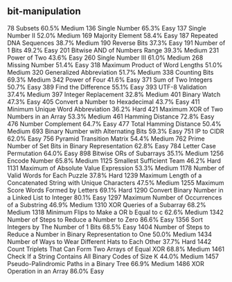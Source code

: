 bit-manipulation
---
78	Subsets	60.5%	Medium
136	Single Number	65.3%	Easy
137	Single Number II	52.0%	Medium
169	Majority Element	58.4%	Easy
187	Repeated DNA Sequences	38.7%	Medium
190	Reverse Bits	37.3%	Easy
191	Number of 1 Bits	49.2%	Easy
201	Bitwise AND of Numbers Range	39.3%	Medium
231	Power of Two	43.6%	Easy
260	Single Number III	61.0%	Medium
268	Missing Number	51.4%	Easy
318	Maximum Product of Word Lengths	51.0%	Medium
320	Generalized Abbreviation	51.7%	Medium
338	Counting Bits	69.3%	Medium
342	Power of Four	41.6%	Easy
371	Sum of Two Integers	50.7%	Easy
389	Find the Difference	55.1%	Easy
393	UTF-8 Validation	37.4%	Medium
397	Integer Replacement	32.8%	Medium
401	Binary Watch	47.3%	Easy
405	Convert a Number to Hexadecimal	43.7%	Easy
411	Minimum Unique Word Abbreviation	36.2%	Hard
421	Maximum XOR of Two Numbers in an Array	53.3%	Medium
461	Hamming Distance	72.8%	Easy
476	Number Complement	64.7%	Easy
477	Total Hamming Distance	50.4%	Medium
693	Binary Number with Alternating Bits	59.3%	Easy
751	IP to CIDR	62.0%	Easy
756	Pyramid Transition Matrix	54.4%	Medium
762	Prime Number of Set Bits in Binary Representation	62.8%	Easy
784	Letter Case Permutation	64.0%	Easy
898	Bitwise ORs of Subarrays	35.1%	Medium
1256	Encode Number	65.8%	Medium
1125	Smallest Sufficient Team	46.2%	Hard
1131	Maximum of Absolute Value Expression	53.3%	Medium
1178	Number of Valid Words for Each Puzzle	37.8%	Hard
1239	Maximum Length of a Concatenated String with Unique Characters	47.5%	Medium
1255	Maximum Score Words Formed by Letters	69.1%	Hard
1290	Convert Binary Number in a Linked List to Integer	80.1%	Easy
1297	Maximum Number of Occurrences of a Substring	46.9%	Medium
1310	XOR Queries of a Subarray	68.2%	Medium
1318	Minimum Flips to Make a OR b Equal to c	62.6%	Medium
1342	Number of Steps to Reduce a Number to Zero	86.6%	Easy
1356	Sort Integers by The Number of 1 Bits	68.5%	Easy
1404	Number of Steps to Reduce a Number in Binary Representation to One	50.0%	Medium
1434	Number of Ways to Wear Different Hats to Each Other	37.7%	Hard
1442	Count Triplets That Can Form Two Arrays of Equal XOR	68.8%	Medium
1461	Check If a String Contains All Binary Codes of Size K	44.0%	Medium
1457	Pseudo-Palindromic Paths in a Binary Tree	66.9%	Medium
1486	XOR Operation in an Array	86.0%	Easy